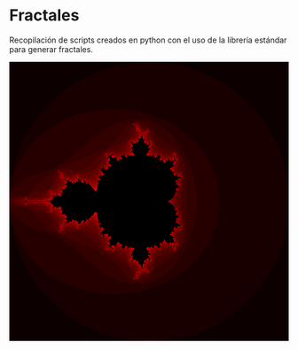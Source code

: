# Fractales

Recopilación de scripts creados en python con el uso de la librería estándar
para generar fractales.

![Mandelbrot](https://github.com/Luispapiernik/Fractales/blob/master/Mandelbrot/Images/mandebrot_red.png "De 150 x 150 píxeles")


